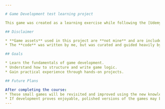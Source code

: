 ```yaml
---

# Game Development test learning project

This game was created as a learning exercise while following the [Udemy course by Richard Allbert](https://www.udemy.com/share/10cpUB3@rzdackqOAy2lSMd3TOfIF9WFm5R-7YgXOeFuA2kQNz240SQ5hjdXAwejZpAafEHuLA==/).

## Disclaimer

* **Game assets** used in this project are **not mine** and are included as part of the course materials.
* The **code** was written by me, but was curated and guided heavily by Richard throughout the tutorial.

## Goals

* Learn the fundamentals of game development.
* Understand how to structure and write game logic.
* Gain practical experience through hands-on projects.

## Future Plans

After completing the course:
* These small games will be revisited and improved using the new knowledge gained.
* If development proves enjoyable, polished versions of the games may be uploaded to [itch.io](https://itch.io) as free releases.
---
```

